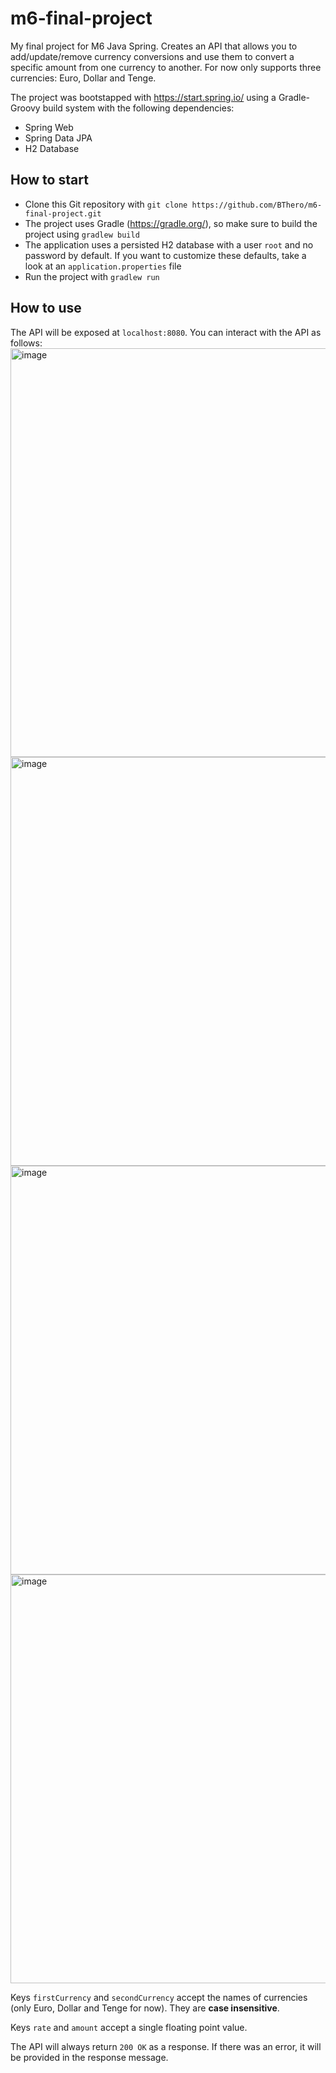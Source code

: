 # m6-final-project
My final project for M6 Java Spring. 
Creates an API that allows you to add/update/remove currency conversions and use them to convert a specific amount from one currency to another. 
For now only supports three currencies: Euro, Dollar and Tenge.

The project was bootstapped with https://start.spring.io/ using a Gradle-Groovy build system with the following dependencies:
- Spring Web
- Spring Data JPA
- H2 Database

## How to start
- Clone this Git repository with `git clone https://github.com/BThero/m6-final-project.git`
- The project uses Gradle (https://gradle.org/), so make sure to build the project using `gradlew build`
- The application uses a persisted H2 database with a user `root` and no password by default. If you want to customize these defaults, take a look at an `application.properties` file
- Run the project with `gradlew run`

## How to use
The API will be exposed at `localhost:8080`. You can interact with the API as follows:
<img width="654" alt="image" src="https://user-images.githubusercontent.com/45234955/221206821-1e53b87a-8430-466d-8e66-0e6cb8bff0e6.png">
<img width="654" alt="image" src="https://user-images.githubusercontent.com/45234955/221206987-5d3386f4-dc9e-4fc9-abd8-1cac43db94d1.png">
<img width="654" alt="image" src="https://user-images.githubusercontent.com/45234955/221207073-2fdf101f-24ba-4484-9427-0a1fb9362657.png">
<img width="654" alt="image" src="https://user-images.githubusercontent.com/45234955/221207093-45854f96-55b5-495a-9f36-d4c70e8fac77.png">

Keys `firstCurrency` and `secondCurrency` accept the names of currencies (only Euro, Dollar and Tenge for now). They are **case insensitive**.

Keys `rate` and `amount` accept a single floating point value.

The API will always return `200 OK` as a response. If there was an error, it will be provided in the response message.
